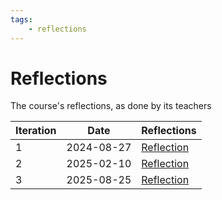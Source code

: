 ```yaml
---
tags:
    - reflections
---
```


# Reflections

The course's reflections, as done by its teachers

| Iteration | Date       | Reflections                      |
| --------- | ---------- | -------------------------------- |
| 1         | 2024-08-27 | [Reflection](20240827/README.md) |
| 2         | 2025-02-10 | [Reflection](20250210/README.md) |
| 3         | 2025-08-25 | [Reflection](20250825/README.md) |
